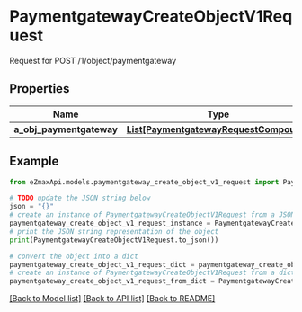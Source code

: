 # PaymentgatewayCreateObjectV1Request

Request for POST /1/object/paymentgateway

## Properties

Name | Type | Description | Notes
------------ | ------------- | ------------- | -------------
**a_obj_paymentgateway** | [**List[PaymentgatewayRequestCompound]**](PaymentgatewayRequestCompound.md) |  | 

## Example

```python
from eZmaxApi.models.paymentgateway_create_object_v1_request import PaymentgatewayCreateObjectV1Request

# TODO update the JSON string below
json = "{}"
# create an instance of PaymentgatewayCreateObjectV1Request from a JSON string
paymentgateway_create_object_v1_request_instance = PaymentgatewayCreateObjectV1Request.from_json(json)
# print the JSON string representation of the object
print(PaymentgatewayCreateObjectV1Request.to_json())

# convert the object into a dict
paymentgateway_create_object_v1_request_dict = paymentgateway_create_object_v1_request_instance.to_dict()
# create an instance of PaymentgatewayCreateObjectV1Request from a dict
paymentgateway_create_object_v1_request_from_dict = PaymentgatewayCreateObjectV1Request.from_dict(paymentgateway_create_object_v1_request_dict)
```
[[Back to Model list]](../README.md#documentation-for-models) [[Back to API list]](../README.md#documentation-for-api-endpoints) [[Back to README]](../README.md)


